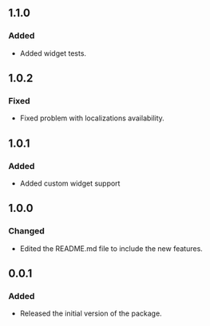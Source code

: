 ## 1.1.0

### Added

- Added widget tests.

## 1.0.2

### Fixed

- Fixed problem with localizations availability.

## 1.0.1

### Added

- Added custom widget support

## 1.0.0

### Changed

- Edited the README.md file to include the new features.

## 0.0.1

### Added

- Released the initial version of the package.
